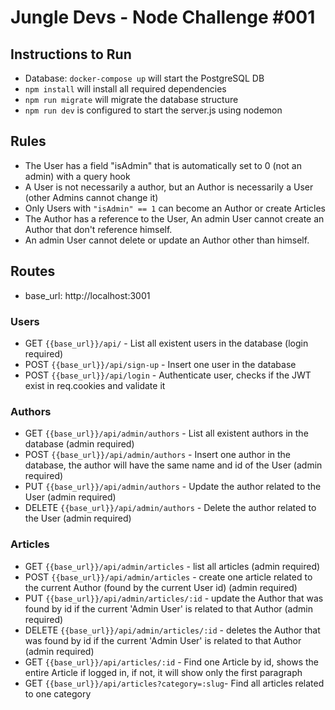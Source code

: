 # Jungle Devs - Node Challenge #001

## Instructions to Run

- Database: `docker-compose up` will start the PostgreSQL DB
- `npm install` will install all required dependencies
- `npm run migrate` will migrate the database structure
- `npm run dev` is configured to start the server.js using nodemon

## Rules
- The User has a field "isAdmin" that is automatically set to 0 (not an admin) with a query hook
- A User is not necessarily a author, but an Author is necessarily a User (other Admins cannot change it)
- Only Users with `"isAdmin" == 1` can become an Author or create Articles
- The Author has a reference to the User, An admin User cannot create an Author that don't reference himself.
- An admin User cannot delete or update an Author other than himself.


## Routes
- base_url: http://localhost:3001
### Users
 - GET `{{base_url}}/api/` - List all existent users in the database (login required)
 - POST `{{base_url}}/api/sign-up` - Insert one user in the database
 - POST `{{base_url}}/api/login` - Authenticate user, checks if the JWT exist in req.cookies and validate it
 
### Authors
- GET `{{base_url}}/api/admin/authors` - List all existent authors in the database (admin required)
- POST `{{base_url}}/api/admin/authors` - Insert one author in the database, the author will have the same name and id of the User (admin required)
- PUT `{{base_url}}/api/admin/authors` - Update the author related to the User (admin required)
- DELETE `{{base_url}}/api/admin/authors` - Delete the author related to the User (admin required)

### Articles
- GET `{{base_url}}/api/admin/articles` - list all articles (admin required)
- POST `{{base_url}}/api/admin/articles` - create one article related to the current Author (found by the current User id) (admin required)
- PUT `{{base_url}}/api/admin/articles/:id` - update the Author that was found by id if the current 'Admin User' is related to that Author (admin required)
- DELETE `{{base_url}}/api/admin/articles/:id` - deletes the Author that was found by id if the current 'Admin User' is related to that Author (admin required)
- GET `{{base_url}}/api/articles/:id` - Find one Article by id, shows the entire Article if logged in, if not, it will show only the first paragraph
- GET `{{base_url}}/api/articles?category=:slug`- Find all articles related to one category


